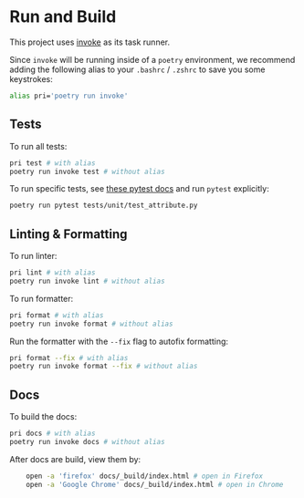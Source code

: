 # Run and Build

This project uses [invoke](http://www.pyinvoke.org/) as its task runner.

Since `invoke` will be running inside of a `poetry` environment, we recommend adding the following alias to your `.bashrc` / `.zshrc` to save you some keystrokes:

```sh
alias pri='poetry run invoke'
```

## Tests

To run all tests:

```sh  
pri test # with alias
poetry run invoke test # without alias
```

To run specific tests, see [these pytest docs](https://docs.pytest.org/en/latest/usage.html#specifying-tests-selecting-tests) and run `pytest` explicitly:

```sh
poetry run pytest tests/unit/test_attribute.py
```

## Linting & Formatting

To run linter:

```sh
pri lint # with alias
poetry run invoke lint # without alias
```

To run formatter:

```sh
pri format # with alias
poetry run invoke format # without alias
```

Run the formatter with the `--fix` flag to autofix formatting:

```sh
pri format --fix # with alias
poetry run invoke format --fix # without alias
```

## Docs

To build the docs:

```sh
pri docs # with alias
poetry run invoke docs # without alias
```

After docs are build, view them by:

```sh
    open -a 'firefox' docs/_build/index.html # open in Firefox
    open -a 'Google Chrome' docs/_build/index.html # open in Chrome
```

